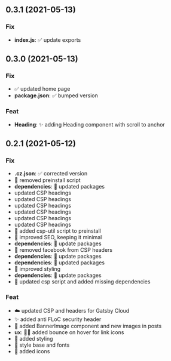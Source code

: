 ## 0.3.1 (2021-05-13)

### Fix

- **index.js**: ✅ update exports

## 0.3.0 (2021-05-13)

### Fix

- ✅ updated home page
- **package.json**: ✅ bumped version

### Feat

- **Heading**: ✨ adding Heading component with scroll to anchor

## 0.2.1 (2021-05-12)

### Fix

- **.cz.json**: ✅ corrected version
- 🐞 removed preinstall script
- **dependencies**: 💫 updated packages
- updated CSP headings
- updated CSP headings
- updated CSP headings
- updated CSP headings
- updated CSP headings
- updated CSP headings
- 🔧 added csp-util script to preinstall
- 🤖 improved SEO, keeping it minimal
- **dependencies**: 💫 update packages
- 💫 removed facebook from CSP headers
- **dependencies**: 💫 update packages
- **dependencies**: 💫 updated packages
- 💄 improved styling
- **dependencies**: 💫 update packages
- 🐞 updated csp script and added missing dependencies

### Feat

- ☁️ updated CSP and headers for Gatsby Cloud
- ✨ added anti FLoC security header
- 📸 added BannerImage component and new images in posts
- **ux**: 🧑🏽 added bounce on hover for link icons
- 💄 added styling
- 💄 style base and fonts
- 💄 added icons

